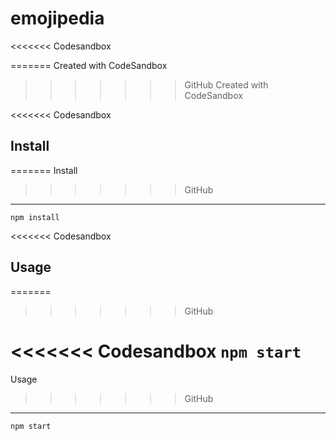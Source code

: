 # emojipedia

<<<<<<< Codesandbox

=======
Created with CodeSandbox

> > > > > > > GitHub
> > > > > > > Created with CodeSandbox

<<<<<<< Codesandbox

## Install

=======
Install

> > > > > > > GitHub

---

`npm install`

<<<<<<< Codesandbox

## Usage

=======

> > > > > > > GitHub

<<<<<<< Codesandbox
`npm start`
=======
Usage

> > > > > > > GitHub

---

`npm start`

